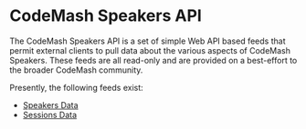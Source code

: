 CodeMash Speakers API
=====================

The CodeMash Speakers API is a set of simple Web API based feeds that permit external clients to pull data about the various aspects of CodeMash Speakers. These feeds are all read-only and are provided on a best-effort to the broader
CodeMash community.

Presently, the following feeds exist:
* [Speakers Data](speakersdata/README.md)
* [Sessions Data](sessionsdata/README.md)


